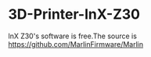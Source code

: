 # 3D-Printer-lnX-Z30
lnX Z30's software is free.The source is https://github.com/MarlinFirmware/Marlin
